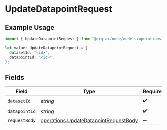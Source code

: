 # UpdateDatapointRequest

## Example Usage

```typescript
import { UpdateDatapointRequest } from "@orq-ai/node/models/operations";

let value: UpdateDatapointRequest = {
  datasetId: "<id>",
  datapointId: "<id>",
};
```

## Fields

| Field                                                                                          | Type                                                                                           | Required                                                                                       | Description                                                                                    |
| ---------------------------------------------------------------------------------------------- | ---------------------------------------------------------------------------------------------- | ---------------------------------------------------------------------------------------------- | ---------------------------------------------------------------------------------------------- |
| `datasetId`                                                                                    | *string*                                                                                       | :heavy_check_mark:                                                                             | N/A                                                                                            |
| `datapointId`                                                                                  | *string*                                                                                       | :heavy_check_mark:                                                                             | N/A                                                                                            |
| `requestBody`                                                                                  | [operations.UpdateDatapointRequestBody](../../models/operations/updatedatapointrequestbody.md) | :heavy_minus_sign:                                                                             | N/A                                                                                            |